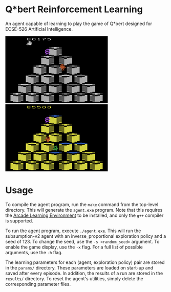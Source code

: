 # Q*bert Reinforcement Learning

An agent capable of learning to play the game of Q*bert designed for ECSE-526 Artificial Intelligence.

![Level 10](report/images/level-10.png)![Level 11](report/images/level-11.png)

# Usage

To compile the agent program, run the `make` command from the top-level directory. This will generate the `agent.exe` program. Note that this requires the [Arcade Learning Environment](https://github.com/mgbellemare/Arcade-Learning-Environment) to be installed, and only the `g++` compiler is supported.

To run the agent program, execute `./agent.exe`. This will run the subsumption-v2 agent with an inverse_proportional exploration policy and a seed of 123. To change the seed, use the `-s <random_seed>` argument. To enable the game display, use the `-x` flag. For a full list of possible arguments, use the `-h` flag.

The learning parameters for each (agent, exploration policy) pair are stored in the `params/` directory. These parameters are loaded on start-up and saved after every episode. In addition, the results of a run are stored in the `results/` directory. To reset the agent's utilities, simply delete the corresponding parameter files.
